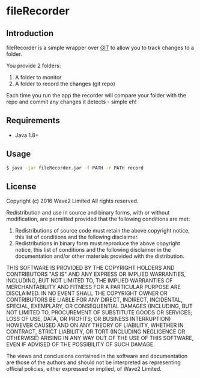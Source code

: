fileRecorder
============

Introduction
------------
fileRecorder is a simple wrapper over [GIT](https://git-scm.com/) to allow you to track changes to a folder.

You provide 2 folders:

1. A folder to monitor
2. A folder to record the changes (git repo)

Each time you run the app the recorder will compare your folder with the repo and commit any changes it detects - simple eh!

Requirements
------------
 * Java 1.8+

Usage
-----
```bash
$ java -jar fileRecorder.jar -f PATH -r PATH record
```

License
-------
Copyright (c) 2016 Wave2 Limited
All rights reserved.

Redistribution and use in source and binary forms, with or without
modification, are permitted provided that the following conditions are met:

1. Redistributions of source code must retain the above copyright notice, this
   list of conditions and the following disclaimer.
2. Redistributions in binary form must reproduce the above copyright notice,
   this list of conditions and the following disclaimer in the documentation
   and/or other materials provided with the distribution.

THIS SOFTWARE IS PROVIDED BY THE COPYRIGHT HOLDERS AND CONTRIBUTORS "AS IS" AND
ANY EXPRESS OR IMPLIED WARRANTIES, INCLUDING, BUT NOT LIMITED TO, THE IMPLIED
WARRANTIES OF MERCHANTABILITY AND FITNESS FOR A PARTICULAR PURPOSE ARE
DISCLAIMED. IN NO EVENT SHALL THE COPYRIGHT OWNER OR CONTRIBUTORS BE LIABLE FOR
ANY DIRECT, INDIRECT, INCIDENTAL, SPECIAL, EXEMPLARY, OR CONSEQUENTIAL DAMAGES
(INCLUDING, BUT NOT LIMITED TO, PROCUREMENT OF SUBSTITUTE GOODS OR SERVICES;
LOSS OF USE, DATA, OR PROFITS; OR BUSINESS INTERRUPTION) HOWEVER CAUSED AND
ON ANY THEORY OF LIABILITY, WHETHER IN CONTRACT, STRICT LIABILITY, OR TORT
(INCLUDING NEGLIGENCE OR OTHERWISE) ARISING IN ANY WAY OUT OF THE USE OF THIS
SOFTWARE, EVEN IF ADVISED OF THE POSSIBILITY OF SUCH DAMAGE.

The views and conclusions contained in the software and documentation are those
of the authors and should not be interpreted as representing official policies,
either expressed or implied, of Wave2 Limited.